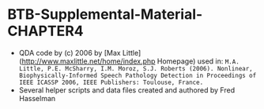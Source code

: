 BTB-Supplemental-Material-CHAPTER4
==================================


* QDA code by (c) 2006 by [Max Little](http://www.maxlittle.net/home/index.php Homepage) used in: `M.A. Little, P.E. McSharry, I.M. Moroz, S.J. Roberts (2006). Nonlinear, Biophysically-Informed Speech Pathology Detection in Proceedings of IEEE ICASSP 2006, IEEE Publishers: Toulouse, France.`
* Several helper scripts and data files created and authored by Fred Hasselman
